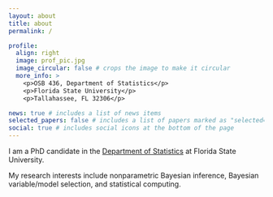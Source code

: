 ```yaml
---
layout: about
title: about
permalink: /

profile:
  align: right
  image: prof_pic.jpg
  image_circular: false # crops the image to make it circular
  more_info: >
    <p>OSB 436, Department of Statistics</p>
    <p>Florida State University</p>
    <p>Tallahassee, FL 32306</p>

news: true # includes a list of news items
selected_papers: false # includes a list of papers marked as "selected={true}"
social: true # includes social icons at the bottom of the page
---
```


I am a PhD candidate in the [Department of Statistics](https://stat.fsu.edu/) at Florida State University.

My research interests include nonparametric Bayesian inference, Bayesian variable/model selection, and statistical computing.

